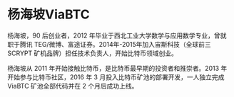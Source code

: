 # 

# 杨海坡ViaBTC

杨海坡，90 后创业者，2012 年毕业于西北工业大学数学与应用数学专业，曾就职于腾讯 TEG/微博、富途证券。2014年-2015年加入宙斯科技（全球前三 SCRYPT 矿机品牌）担任技术负责人，开始比特币领域创业。

杨海坡从 2011 年开始接触比特币，是比特币最早期的投资者和推崇者。2013 年开始参与比特币社区，2016 年 3 月投入比特币矿池的部署开发，一人独立完成 ViaBTC 矿池全部代码并在 2 个月后成功上线。

